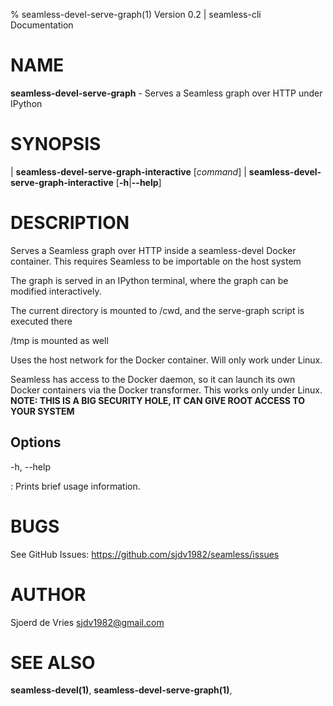 % seamless-devel-serve-graph(1) Version 0.2 | seamless-cli Documentation

NAME
====

**seamless-devel-serve-graph** - Serves a Seamless graph over HTTP under IPython

SYNOPSIS
========

| **seamless-devel-serve-graph-interactive** \[_command_] 
| **seamless-devel-serve-graph-interactive** \[**-h**|**--help**]

DESCRIPTION
===========

Serves a Seamless graph over HTTP inside a seamless-devel Docker container.
This requires Seamless to be importable on the host system

The graph is served in an IPython terminal, where the graph can be modified interactively.

The current directory is mounted to /cwd, and the serve-graph script is executed there

/tmp is mounted as well

Uses the host network for the Docker container. Will only work under Linux.

Seamless has access to the Docker daemon, so it can launch its own Docker
containers via the Docker transformer. This works only under Linux.
**NOTE: THIS IS A BIG SECURITY HOLE, IT CAN GIVE ROOT ACCESS TO YOUR SYSTEM**


Options
-------

-h, --help

:   Prints brief usage information.


BUGS
====

See GitHub Issues: <https://github.com/sjdv1982/seamless/issues>

AUTHOR
======

Sjoerd de Vries <sjdv1982@gmail.com>

SEE ALSO
========

**seamless-devel(1)**, **seamless-devel-serve-graph(1)**, 